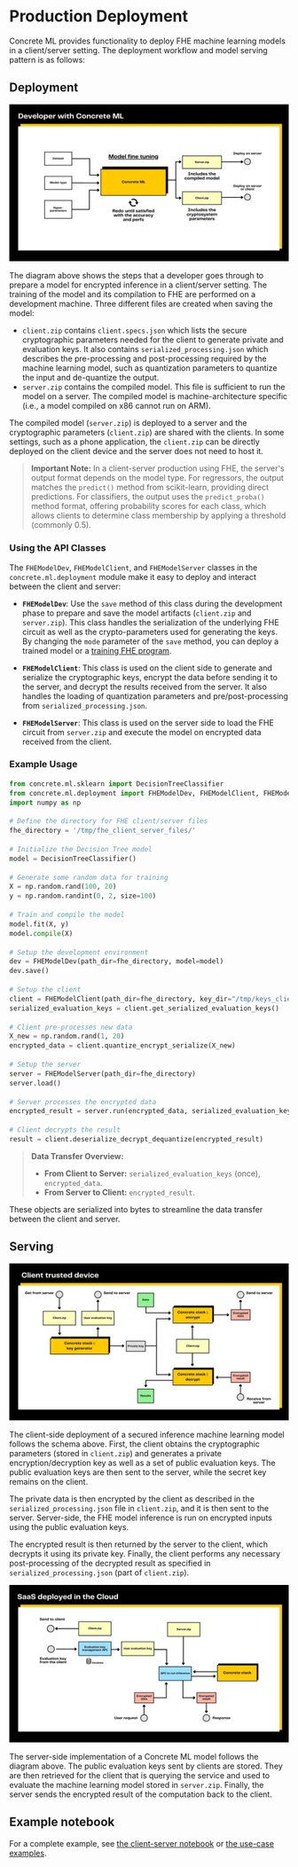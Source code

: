 # Production Deployment

Concrete ML provides functionality to deploy FHE machine learning models in a client/server setting. The deployment workflow and model serving pattern is as follows:

## Deployment

![](../figures/concretemlgraph1.jpg)

The diagram above shows the steps that a developer goes through to prepare a model for encrypted inference in a client/server setting. The training of the model and its compilation to FHE are performed on a development machine. Three different files are created when saving the model:

- `client.zip` contains `client.specs.json` which lists the secure cryptographic parameters needed for the client to generate private and evaluation keys. It also contains `serialized_processing.json` which describes the pre-processing and post-processing required by the machine learning model, such as quantization parameters to quantize the input and de-quantize the output.
- `server.zip` contains the compiled model. This file is sufficient to run the model on a server. The compiled model is machine-architecture specific (i.e., a model compiled on x86 cannot run on ARM).

The compiled model (`server.zip`) is deployed to a server and the cryptographic parameters (`client.zip`) are shared with the clients. In some settings, such as a phone application, the `client.zip` can be directly deployed on the client device and the server does not need to host it.

> **Important Note:** In a client-server production using FHE, the server's output format depends on the model type. For regressors, the output matches the `predict()` method from scikit-learn, providing direct predictions. For classifiers, the output uses the `predict_proba()` method format, offering probability scores for each class, which allows clients to determine class membership by applying a threshold (commonly 0.5).

### Using the API Classes

The `FHEModelDev`, `FHEModelClient`, and `FHEModelServer` classes in the `concrete.ml.deployment` module make it easy to deploy and interact between the client and server:

- **`FHEModelDev`**: Use the `save` method of this class during the development phase to prepare and save the model artifacts (`client.zip` and `server.zip`). This class handles the serialization of the underlying FHE circuit as well as the crypto-parameters used for generating the keys. By changing the `mode` parameter of the `save` method, you can deploy a trained model or a [training FHE program](../built-in-models/training.md).

- **`FHEModelClient`**: This class is used on the client side to generate and serialize the cryptographic keys, encrypt the data before sending it to the server, and decrypt the results received from the server. It also handles the loading of quantization parameters and pre/post-processing from `serialized_processing.json`.

- **`FHEModelServer`**: This class is used on the server side to load the FHE circuit from `server.zip` and execute the model on encrypted data received from the client.

### Example Usage

```python
from concrete.ml.sklearn import DecisionTreeClassifier
from concrete.ml.deployment import FHEModelDev, FHEModelClient, FHEModelServer
import numpy as np

# Define the directory for FHE client/server files
fhe_directory = '/tmp/fhe_client_server_files/'

# Initialize the Decision Tree model
model = DecisionTreeClassifier()

# Generate some random data for training
X = np.random.rand(100, 20)
y = np.random.randint(0, 2, size=100)

# Train and compile the model
model.fit(X, y)
model.compile(X)

# Setup the development environment
dev = FHEModelDev(path_dir=fhe_directory, model=model)
dev.save()

# Setup the client
client = FHEModelClient(path_dir=fhe_directory, key_dir="/tmp/keys_client")
serialized_evaluation_keys = client.get_serialized_evaluation_keys()

# Client pre-processes new data
X_new = np.random.rand(1, 20)
encrypted_data = client.quantize_encrypt_serialize(X_new)

# Setup the server
server = FHEModelServer(path_dir=fhe_directory)
server.load()

# Server processes the encrypted data
encrypted_result = server.run(encrypted_data, serialized_evaluation_keys)

# Client decrypts the result
result = client.deserialize_decrypt_dequantize(encrypted_result)
```

> **Data Transfer Overview:**
>
> - **From Client to Server:** `serialized_evaluation_keys` (once), `encrypted_data`.
> - **From Server to Client:** `encrypted_result`.

These objects are serialized into bytes to streamline the data transfer between the client and server.

## Serving

![](../figures/concretemlgraph3.jpg)

The client-side deployment of a secured inference machine learning model follows the schema above. First, the client obtains the cryptographic parameters (stored in `client.zip`) and generates a private encryption/decryption key as well as a set of public evaluation keys. The public evaluation keys are then sent to the server, while the secret key remains on the client.

The private data is then encrypted by the client as described in the `serialized_processing.json` file in `client.zip`, and it is then sent to the server. Server-side, the FHE model inference is run on encrypted inputs using the public evaluation keys.

The encrypted result is then returned by the server to the client, which decrypts it using its private key. Finally, the client performs any necessary post-processing of the decrypted result as specified in `serialized_processing.json` (part of `client.zip`).

![](../figures/concretemlgraph2.jpg)

The server-side implementation of a Concrete ML model follows the diagram above. The public evaluation keys sent by clients are stored. They are then retrieved for the client that is querying the service and used to evaluate the machine learning model stored in `server.zip`. Finally, the server sends the encrypted result of the computation back to the client.

## Example notebook

For a complete example, see [the client-server notebook](../advanced_examples/ClientServer.ipynb) or [the use-case examples](../../use_case_examples/deployment/).
